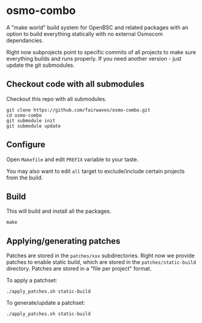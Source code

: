 # osmo-combo

A "make world" build system for OpenBSC and related packages with an option to build everything statically with no external Osmocom dependancies.

Right now subprojects point to specific commits of all projects to make sure everything builds and runs properly. If you need another version - just update the git submodules.

## Checkout code with all submodules

Checkout this repo with all submodules.

``` shell
git clone https://github.com/fairwaves/osmo-combo.git
cd osmo-combo
git submodule init
git submodule update
```

## Configure

Open `Makefile` and edit `PREFIX` variable to your taste.

You may also want to edit `all` target to exclude/include certain projects from the build.

## Build

This will build and install all the packages.

```shell
make
```

## Applying/generating patches

Patches are stored in the `patches/xxx` subdirectories. Right now we provide patches to enable
static build, which are stored in the `patches/static-build` directory. Patches are stored in
a "file per project" format.

To apply a patchset:

```shell
./apply_patches.sh static-build
```

To generate/update a patchset:

```shell
./apply_patches.sh static-build
```
